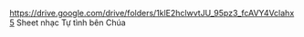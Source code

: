 https://drive.google.com/drive/folders/1klE2hclwvtJU_95pz3_fcAVY4Vclahx5 Sheet nhạc Tự tình bên Chúa
